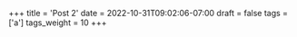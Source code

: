 +++
title = 'Post 2'
date = 2022-10-31T09:02:06-07:00
draft = false
tags = ['a']
tags_weight = 10
+++
